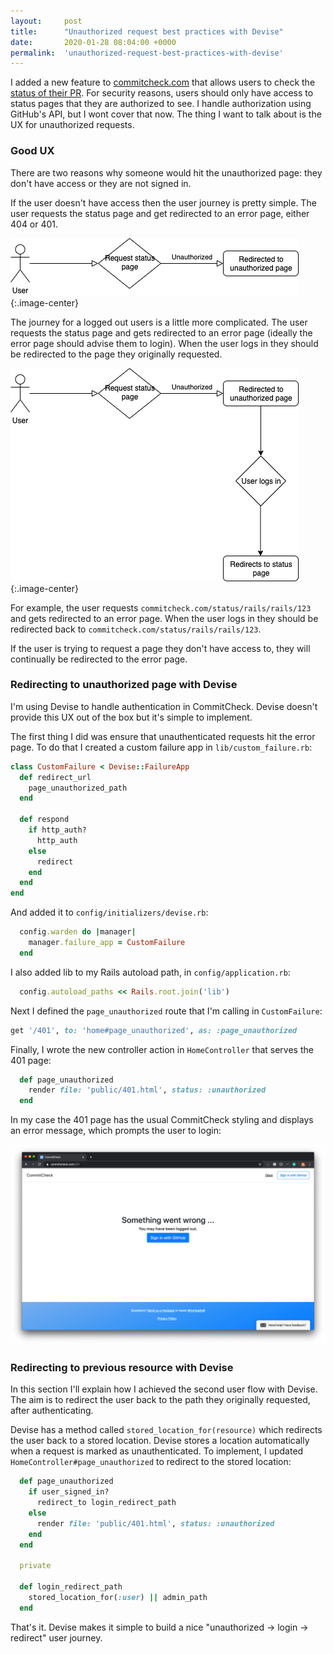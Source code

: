 ```yaml
---
layout:     post
title:      "Unauthorized request best practices with Devise"
date:       2020-01-28 08:04:00 +0000
permalink:  'unauthorized-request-best-practices-with-devise'
---
```


I added a new feature to [commitcheck.com](https://commitcheck.com) that allows users to check the [status of their PR](https://twitter.com/TomKadwill/status/1218280859465342976?s=20). For security reasons, users should only have access to status pages that they are authorized to see. I handle authorization using GitHub's API, but I wont cover that now. The thing I want to talk about is the UX for unauthorized requests.

### Good UX

There are two reasons why someone would hit the unauthorized page: they don't have access or they are not signed in.

If the user doesn't have access then the user journey is pretty simple. The user requests the status page and get redirected to an error page, either 404 or 401.

![devise unauthorized flow](/assets/unauthorized-request-best-practices-with-devise/devise-unauthorized.png){:.image-center}

The journey for a logged out users is a little more complicated. The user requests the status page and gets redirected to an error page (ideally the error page should advise them to login). When the user logs in they should be redirected to the page they originally requested.

![devise unauthorized flow login](/assets/unauthorized-request-best-practices-with-devise/devise-unauthorized-login.png){:.image-center}

For example, the user requests `commitcheck.com/status/rails/rails/123` and gets redirected to an error page. When the user logs in they should be redirected back to `commitcheck.com/status/rails/rails/123`.

If the user is trying to request a page they don't have access to, they will continually be redirected to the error page.

### Redirecting to unauthorized page with Devise

I'm using Devise to handle authentication in CommitCheck. Devise doesn't provide this UX out of the box but it's simple to implement.

The first thing I did was ensure that unauthenticated requests hit the error page. To do that I created a custom failure app in `lib/custom_failure.rb`:

```ruby
class CustomFailure < Devise::FailureApp
  def redirect_url
    page_unauthorized_path
  end

  def respond
    if http_auth?
      http_auth
    else
      redirect
    end
  end
end
```

And added it to `config/initializers/devise.rb`:

```ruby
  config.warden do |manager|
    manager.failure_app = CustomFailure
  end
```

I also added lib to my Rails autoload path, in `config/application.rb`:

```ruby
  config.autoload_paths << Rails.root.join('lib')
```

Next I defined the `page_unauthorized` route that I'm calling in `CustomFailure`:

```ruby
get '/401', to: 'home#page_unauthorized', as: :page_unauthorized
```

Finally, I wrote the new controller action in `HomeController` that serves the 401 page:

```ruby
  def page_unauthorized
    render file: 'public/401.html', status: :unauthorized
  end
```

In my case the 401 page has the usual CommitCheck styling and displays an error message, which prompts the user to login:

![devise unauthorized flow page](/assets/unauthorized-request-best-practices-with-devise/devise-unauthorized-page.png)

### Redirecting to previous resource with Devise

In this section I'll explain how I achieved the second user flow with Devise. The aim is to redirect the user back to the path they originally requested, after authenticating.

Devise has a method called `stored_location_for(resource)` which redirects the user back to a stored location. Devise stores a location automatically when a request is marked as unauthenticated. To implement, I updated `HomeController#page_unauthorized` to redirect to the stored location:

```ruby
  def page_unauthorized
    if user_signed_in?
      redirect_to login_redirect_path
    else
      render file: 'public/401.html', status: :unauthorized
    end
  end

  private

  def login_redirect_path
    stored_location_for(:user) || admin_path
  end
```

That's it. Devise makes it simple to build a nice "unauthorized -> login -> redirect" user journey.